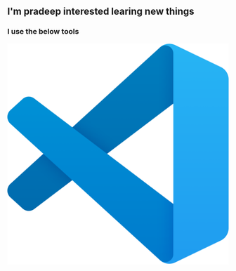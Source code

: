 ## I'm pradeep interested learing new things
### I use the below tools 
<img src = "./vscode.png" styles ="width=10px height=10px">
